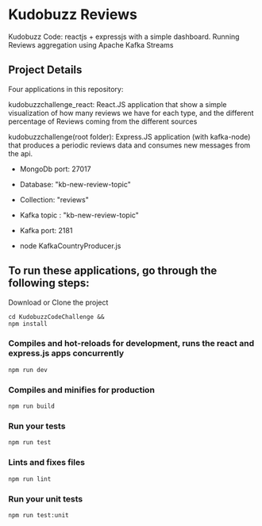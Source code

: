 # Kudobuzz Reviews 
Kudobuzz Code: reactjs + expressjs  with a simple dashboard. Running Reviews aggregation using Apache Kafka Streams

## Project Details
Four applications in this repository:

kudobuzzchallenge_react: React.JS application that show a simple visualization of how many reviews we have for each type, and the different percentage of
Reviews coming from the different sources

kudobuzzchallenge(root folder): Express.JS application (with kafka-node) that produces a periodic reviews data and consumes new messages from the api. 
* MongoDb port: 27017
* Database: "kb-new-review-topic"
* Collection: "reviews"

* Kafka topic : "kb-new-review-topic"
* Kafka port: 2181
* node KafkaCountryProducer.js


## To run these applications, go through the following steps:
Download or Clone the project 
```
cd KudobuzzCodeChallenge &&
npm install
```
### Compiles and hot-reloads for development, runs the react and express.js apps concurrently
```
npm run dev
```
### Compiles and minifies for production
```
npm run build
```
### Run your tests
```
npm run test
```
### Lints and fixes files
```
npm run lint
```
### Run your unit tests
```
npm run test:unit
```

